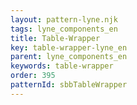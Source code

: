 ```yaml
---
layout: pattern-lyne.njk
tags: lyne_components_en
title: Table-Wrapper
key: table-wrapper-lyne_en
parent: lyne_components_en
keywords: table-wrapper
order: 395
patternId: sbbTableWrapper
---
```

